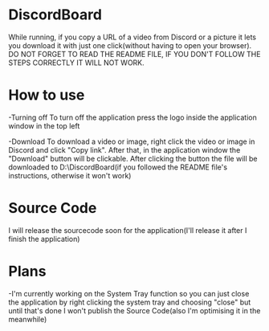 # DiscordBoard
While running, if you copy a URL of a video from Discord or a picture it lets you download it with just one click(without having to open your browser).
DO NOT FORGET TO READ THE README FILE, IF YOU DON'T FOLLOW THE STEPS CORRECTLY IT WILL NOT WORK.

# How to use

-Turning off
To turn off the application press the logo inside the application window in the top left

-Download
To download a video or image, right click the video or image in Discord and click "Copy link". After that, in the application window the "Download" button will be clickable.
After clicking the button the file will be downloaded to D:\DiscordBoard(if you followed the README file's instructions, otherwise it won't work)

# Source Code
I will release the sourcecode soon for the application(I'll release it after I finish the application)

# Plans

-I'm currently working on the System Tray function so you can just close the application by right clicking the system tray and choosing "close" but until that's done I won't publish the Source Code(also I'm optimising it in the meanwhile)
